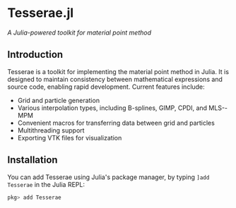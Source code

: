 # Tesserae.jl

*A Julia-powered toolkit for material point method*

## Introduction

Tesserae is a toolkit for implementing the material point method in Julia. It is designed to maintain consistency between mathematical expressions and source code, enabling rapid development. Current features include:

* Grid and particle generation
* Various interpolation types, including B-splines, GIMP, CPDI, and MLS--MPM
* Convenient macros for transferring data between grid and particles
* Multithreading support
* Exporting VTK files for visualization

## Installation

You can add Tesserae using Julia's package manager, by typing `]add Tesserae` in the Julia REPL:

```julia
pkg> add Tesserae
```
